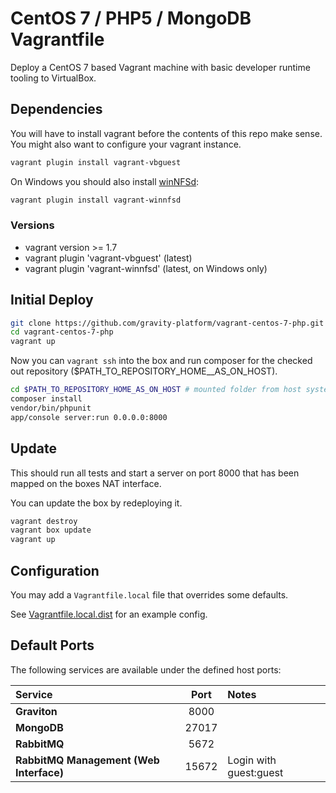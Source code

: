 # CentOS 7 / PHP5 / MongoDB Vagrantfile

Deploy a CentOS 7 based Vagrant machine with basic developer runtime tooling to VirtualBox.

## Dependencies

You will have to install vagrant before the contents of this repo make sense. You might also
want to configure your vagrant instance.

```bash
vagrant plugin install vagrant-vbguest
```

On Windows you should also install [winNFSd](https://github.com/winnfsd/vagrant-winnfsd):

```bash
vagrant plugin install vagrant-winnfsd
```

### Versions
- vagrant version >= 1.7
- vagrant plugin 'vagrant-vbguest' (latest)
- vagrant plugin 'vagrant-winnfsd' (latest, on Windows only)

## Initial Deploy

```bash
git clone https://github.com/gravity-platform/vagrant-centos-7-php.git
cd vagrant-centos-7-php
vagrant up
```

Now you can ``vagrant ssh`` into the box and run composer for the checked out repository ($PATH_TO_REPOSITORY_HOME__AS_ON_HOST).

```bash
cd $PATH_TO_REPOSITORY_HOME_AS_ON_HOST # mounted folder from host system ie. /home/hairmare/git.repos/graviton or /Users/hairmare/git.repos/graviton
composer install
vendor/bin/phpunit
app/console server:run 0.0.0.0:8000
```

## Update
This should run all tests and start a server on port 8000 that has been mapped on the boxes NAT interface.

You can update the box by redeploying it.

```bash
vagrant destroy
vagrant box update
vagrant up
```

## Configuration

You may add a ``Vagrantfile.local`` file that overrides some defaults.

See [Vagrantfile.local.dist](Vagrantfile.local.dist) for an example config.


## Default Ports
The following services are available under the defined host ports:

| Service                                 | Port  | Notes                  |
|:----------------------------------------|:-----:|:-----------------------|
| **Graviton**                            | 8000  |                        |
| **MongoDB**                             | 27017 |                        |
| **RabbitMQ**                            | 5672  |                        |
| **RabbitMQ Management (Web Interface)** | 15672 | Login with guest:guest |
